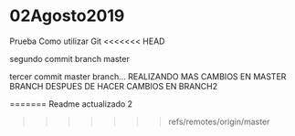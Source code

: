 # 02Agosto2019
Prueba
Como utilizar Git
<<<<<<< HEAD

segundo commit branch master

tercer commit master branch... REALIZANDO MAS CAMBIOS EN MASTER BRANCH DESPUES DE HACER CAMBIOS EN BRANCH2

=======
Readme actualizado 2
>>>>>>> refs/remotes/origin/master
